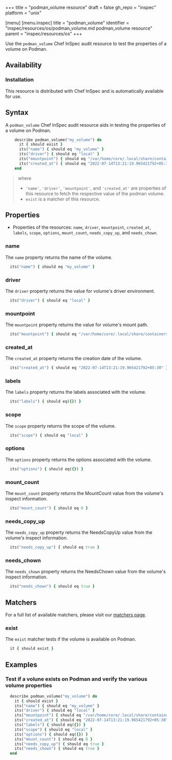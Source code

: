 +++
title = "podman_volume resource"
draft = false
gh_repo = "inspec"
platform = "unix"

[menu]
  [menu.inspec]
    title = "podman_volume"
    identifier = "inspec/resources/os/podman_volume.md podman_volume resource"
    parent = "inspec/resources/os"
+++

Use the `podman_volume` Chef InSpec audit resource to test the properties of a volume on Podman.

## Availability

### Installation

This resource is distributed with Chef InSpec and is automatically available for use.

## Syntax

A `podman_volume` Chef InSpec audit resource aids in testing the properties of a volume on Podman.

```ruby
    describe podman_volume("my_volume") do
      it { should exist }
      its("name") { should eq "my_volume" }
      its("driver") { should eq "local" }
      its("mountpoint") { should eq "/var/home/core/.local/share/containers/storage/volumes/my_volume/_data" }
      its("created_at") { should eq "2022-07-14T13:21:19.965421792+05:30" }
    end
```

> where
> 
> - `'name'`, `'driver'`, `'mountpoint'`, and `'created_at'` are properties of this resource to fetch the respective value of the podman volume.
> - `exist` is a matcher of this resource.

## Properties

- Properties of the resources: `name`, `driver`, `mountpoint`, `created_at`, `labels`, `scope`, `options`, `mount_count`, `needs_copy_up`, and `needs_chown`.

### name

The `name` property returns the name of the volume.

```ruby
  its("name") { should eq "my_volume" }
```

### driver

The `driver` property returns the value for volume's driver environment.

```ruby
  its("driver") { should eq "local" }
```

### mountpoint

The `mountpoint` property returns the value for volume's mount path.

```ruby
  its("mountpoint") { should eq "/var/home/core/.local/share/containers/storage/volumes/my_volume/_data" }
```

### created_at

The `created_at` property returns the creation date of the volume.

```ruby
  its("created_at") { should eq "2022-07-14T13:21:19.965421792+05:30" }
```

### labels

The `labels` property returns the labels associated with the volume.

```ruby
  its("labels") { should eq({}) }
```

### scope

The `scope` property returns the scope of the volume.

```ruby
  its("scope") { should eq "local" }
```

### options

The `options` property returns the options associated with the volume.

```ruby
  its("options") { should eq({}) }
```

### mount_count

The `mount_count` property returns the MountCount value from the volume's inspect information.

```ruby
  its("mount_count") { should eq 0 }
```

### needs_copy_up

The `needs_copy_up` property returns the NeedsCopyUp value from the volume's inspect information.

```ruby
  its("needs_copy_up") { should eq true }
```

### needs_chown

The `needs_chown` property returns the NeedsChown value from the volume's inspect information.

```ruby
  its("needs_chown") { should eq true }
```

## Matchers

For a full list of available matchers, please visit our [matchers page](/inspec/matchers/).

### exist

The `exist` matcher tests if the volume is available on Podman.

```ruby
  it { should exist }
```

## Examples

### Test if a volune exists on Podman and verify the various volume properties

```ruby
  describe podman_volume("my_volume") do
    it { should exist }
    its("name") { should eq "my_volume" }
    its("driver") { should eq "local" }
    its("mountpoint") { should eq "/var/home/core/.local/share/containers/storage/volumes/my_volume/_data" }
    its("created_at") { should eq "2022-07-14T13:21:19.965421792+05:30" }
    its("labels") { should eq({}) }
    its("scope") { should eq "local" }
    its("options") { should eq({}) }
    its("mount_count") { should eq 0 }
    its("needs_copy_up") { should eq true }
    its("needs_chown") { should eq true }
  end
```
